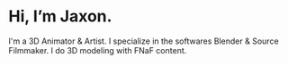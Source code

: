 <h1> Hi, I’m Jaxon. </h1>
I'm a 3D Animator & Artist. I specialize in the softwares Blender & Source Filmmaker. I do 3D modeling with FNaF content.
